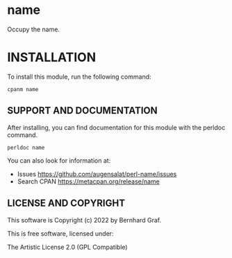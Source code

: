 # name

Occupy the name.

# INSTALLATION

To install this module, run the following command:

    cpanm name

## SUPPORT AND DOCUMENTATION

After installing, you can find documentation for this module with the
perldoc command.

    perldoc name

You can also look for information at:

- Issues https://github.com/augensalat/perl-name/issues
- Search CPAN https://metacpan.org/release/name

## LICENSE AND COPYRIGHT

This software is Copyright (c) 2022 by Bernhard Graf.

This is free software, licensed under:

  The Artistic License 2.0 (GPL Compatible)

